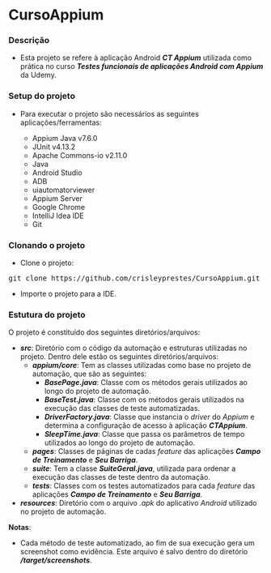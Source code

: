 # CursoAppium

### Descrição

- Esta projeto se refere à aplicação Android **_CT Appium_** utilizada como prática no curso **_Testes funcionais de aplicações Android com Appium_** da Udemy.

### Setup do projeto

- Para executar o projeto são necessários as seguintes aplicações/ferramentas:

  - Appium Java v7.6.0
  - JUnit v4.13.2
  - Apache Commons-io v2.11.0
  - Java
  - Android Studio
  - ADB
  - uiautomatorviewer
  - Appium Server
  - Google Chrome
  - IntelliJ Idea IDE
  - Git

### Clonando o projeto

- Clone o projeto:
<pre>git clone https://github.com/crisleyprestes/CursoAppium.git</pre>

- Importe o projeto para a IDE.

### Estutura do projeto

O projeto é constituído dos seguintes diretórios/arquivos:

- **_src_**: Diretório com o código da automação e estruturas utilizadas no projeto. Dentro dele estão os seguintes diretórios/arquivos:
  - **_appium/core_**: Tem as classes utilizadas como base no projeto de automação, que são as seguintes:
    - **_BasePage.java_**: Classe com os métodos gerais utilizados ao longo do projeto de automação.
    - **_BaseTest.java_**: Classe com os métodos gerais utilizados na execução das classes de teste automatizadas.
    - **_DriverFactory.java_**: Classe que instancia o _driver_ do _Appium_ e determina a configuração de acesso à aplicação **_CTAppium_**.
    - **_SleepTime.java_**: Classe que passa os parâmetros de tempo utilizados ao longo do projeto de automação.
  - **_pages_**: Classes de páginas de cadas _feature_ das aplicações **_Campo de Treinamento_** e **_Seu Barriga_**.
  - **_suite_**: Tem a classe **_SuiteGeral.java_**, utilizada para ordenar a execução das classes de teste dentro da automação.
  - **_tests_**: Classes com os testes automatizados para cada _feature_ das aplicações **_Campo de Treinamento_** e **_Seu Barriga_**.
- **_resources_**: Diretório com o arquivo _.apk_ do aplicativo _Android_ utilizado no projeto de automação.

**Notas**: 
  - Cada método de teste automatizado, ao fim de sua execução gera um screenshot como evidência. Este arquivo é salvo dentro do diretório **_/target/screenshots_**.
